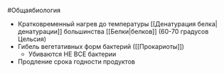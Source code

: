 #Общаябиология 
- Кратковременный нагрев до температуры [[Денатурация белка|денатурации]] большинства [[Белки|белков]] (60-70 градусов Цельсия)
- Гибель вегетативных форм бактерий ([[Прокариоты]]) 
	- Убиваются НЕ ВСЕ бактерии
- Продление срока годности продуктов